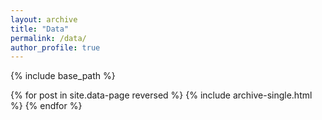 ```yaml
---
layout: archive
title: "Data"
permalink: /data/
author_profile: true
---
```

 
{% include base_path %}

{% for post in site.data-page reversed %}
  {% include archive-single.html %}
{% endfor %}
